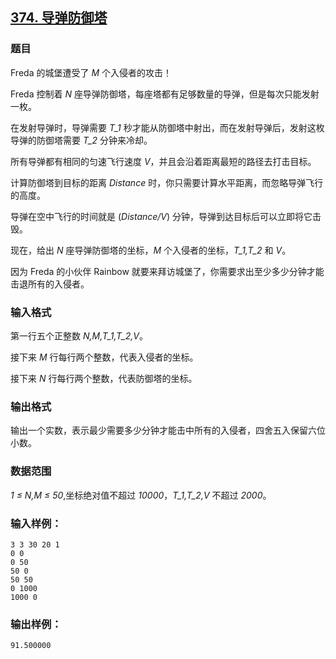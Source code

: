 ## [374. 导弹防御塔](https://www.acwing.com/problem/content/376/)

### 题目

Freda 的城堡遭受了 *M* 个入侵者的攻击！

Freda 控制着 *N* 座导弹防御塔，每座塔都有足够数量的导弹，但是每次只能发射一枚。

在发射导弹时，导弹需要 *T_1* 秒才能从防御塔中射出，而在发射导弹后，发射这枚导弹的防御塔需要 *T_2* 分钟来冷却。

所有导弹都有相同的匀速飞行速度 *V*，并且会沿着距离最短的路径去打击目标。

计算防御塔到目标的距离 *Distance* 时，你只需要计算水平距离，而忽略导弹飞行的高度。

导弹在空中飞行的时间就是 (*Distance/V*) 分钟，导弹到达目标后可以立即将它击毁。

现在，给出 *N* 座导弹防御塔的坐标，*M* 个入侵者的坐标，*T_1,T_2* 和 *V*。

因为 Freda 的小伙伴 Rainbow 就要来拜访城堡了，你需要求出至少多少分钟才能击退所有的入侵者。

### 输入格式

第一行五个正整数 *N,M,T_1,T_2,V*。

接下来 *M* 行每行两个整数，代表入侵者的坐标。

接下来 *N* 行每行两个整数，代表防御塔的坐标。

### 输出格式

输出一个实数，表示最少需要多少分钟才能击中所有的入侵者，四舍五入保留六位小数。

### 数据范围

*1 ≤ N,M ≤ 50*,坐标绝对值不超过 *10000*，*T_1,T_2,V* 不超过 *2000*。

### 输入样例：

```
3 3 30 20 1
0 0
0 50
50 0
50 50
0 1000
1000 0
```

### 输出样例：

```
91.500000
```
